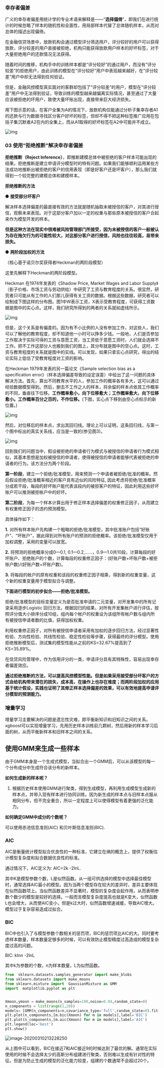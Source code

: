 ### 幸存者偏差

广义的幸存者偏差用统计学的专业术语来解释是——“**选择偏倚**”，即我们在进行统计的时候忽略了样本的随机性和全面性，用局部样本代替了总体随机样本，从而对总体的描述出现偏倚。

在金融信贷场景中，放款机构会通过模型评分筛选用户，评分较好的用户可以获得放款，评分较差的用户直接被拒绝，机构只能获得放款用户样本的好坏标签，对于大量拒绝用户的还款情况无法获得。

随着时间的推移，机构手中的训练样本都是“评分较好”的通过用户，而没有“评分较差”的拒绝用户，由此训练的模型在“评分较好”用户中表现越来越好，在“评分较差”用户中却无法得到任何验证。

但是，金融风控模型真实面对的客群却包括了“评分较差”的用户，模型在“评分较差”用户中无法得到验证，导致训练的模型越来越偏离实际情况，甚至通过了大量应该被拒绝的坏用户，致使大量坏账出现，直接带来巨大经济损失。

用下图示意的话，在客户全集为A的情况下，放款机构仅能通过分析子集幸存者A1的还款与行为数据寻找区分客户好坏的标签，但却不得不把这种标签推广应用在包括子集沉默者A2在内的全集上，而从A1取得的好坏标签在A2中可能并不成立。

![img](https://img.weiyangx.com/2019/01/609bb90dcf1bd7311a93.png)

### 03 使用“拒绝推断”解决幸存者偏差

**拒绝推断（Reject Inference）**，即推断建模总体中被拒绝的客户样本可能出现的结果。拒绝推断是建立申请评分模型时的特有问题。如果我们能够顺利运用某些方法成功地推断出被拒绝的客户的信用表现（即是好客户还是坏客户），那么我们就得到一个较完整的建模总体和建模样本。

**拒绝推断的方法**

● **接受部分坏客户**

解决样本选择偏差的最直接有效的方法就是随机抽取未被授信的客户，对其进行授信，观察未来表现。对于这部分客户加以一定的权重与那些原本被授信的客户合起来作为模型开发的样本。

**但是这种方法在现实中很难被风险管理部门所接受，因为未被授信的客户一般被认为存在拖欠行为的可能性较大，对这部分客户进行授信，风险也往往较高，易带来损失。**

● **两阶段加权的方法**

（核心基于诺贝尔奖获得者Heckman的两阶段模型）

这里先解释下Heckman的两阶段模型。

Heckman 在1974年发表的《Shadow Price, Market Wages and Labor Supply》（影子价格、市场工资与劳动供给）中研究了工资与教育程度的关系。很显然，研究者只可能从有工作的人们那儿获得有关工资的数据。根据这些数据，研究者可以绘制成下图这样的分布图。图1中W表示工资，X表示受教育程度，可获得工资数据是图中的实心点。这样，我们研究所得到的两者的关系就如虚线所示。

![img](https://img.weiyangx.com/2019/01/6c26e7e06608f581fe72.png)

但是，这个关系是有偏差的。因为有不小比例的人没有参加工作，对这些人，我们可以了解他的教育程度，却不知道他一小时可以挣多少钱。一般地，人们是否参加工作取决于实际可得的工资与意愿工资，当工资低于意愿工资时，人们就会选择不工作。把不工作这部分人也搬到我们的图上，其分布就是图中的空心点。这时，工资与教育程度的关系就是图中的实线。可以发现，如果只拿实心点研究，得出的结论实际上低估了受教育程度对工资的影响。

在Heckman 1979年发表的另一篇论文《Sample selection bias as a specification error》（样本选择偏差导致的设定误差）中给出了这一问题的具体解决方法。首先，算出不同教育水平的人，参加工作的概率各有多大，这可以通过经验数据模型得到。然后，删去不工作之人的样本，将余留的样本点依其工作概率的不同，垂直往下位移。**工作概率愈小，向下位移愈大；工作概率愈大，向下位移愈小。工作概率百分之百的，不作位移。**(下图，实心点下移到由空心点标示的新位置。)

![img](https://img.weiyangx.com/2019/01/5720a37397b7532a3f26.png)

然后，对位移后的样本点，求出其回归线。理论上可以证明，这条回归线，与第一个图中标出的真实关系线，应当是一致的(参见图3)。

![img](https://img.weiyangx.com/2019/01/6a704f229c6acb72e5b1.png)

回到我们的问题当中，假设被拒绝的申请者行为模式与被授信的申请者行为模式相似，其基本思想是加权被授信的申请者，使得被授信的申请者能够代表被拒绝的申请者的行为。该方法分为两个阶段。

**第一阶段**，建立一个拒绝/批准模型，用来预测一个申请者被拒绝/批准的概率。然后假设拒绝/批准概率相近的客户具有近似的风险特征, 因此考虑将拒绝/批准概率分成若干段，每段的好坏账户能代表该段内的被拒客户的特征，因此利用这些好坏账户可以推测被拒帐户中的好坏。

**第二阶段**，为每一个样本计算出用于修正样本选择偏差的权重修正因子，从而建立有权重修正因子的违约预测模型。

具体操作如下：

**1.** 对所有样本账户先构建一个粗略的拒绝/批准模型，其中批准账户包括“好账户”、“坏账户”，据此得到对所有账户的预测的拒绝概率。该拒绝/批准模型仅用于加权调整，采用的变量可以放宽。

**2.** 将预测的拒绝概率分成0—0.1, 0.1—0.2,……，0.9—1.0共10段，计算每段的好坏账户、拒绝账户的个数，计算每段的权重修正因子：(好账户数+坏账户数+被拒账户数)/(好账户数+坏账户数)。

**3.** 将每段的帐户的原有权重和该段的权重修正因子相乘，得到新的权重变量，这个新的权重变量用于模型拟合与调整。



**下面进行模型的初步拟合——拒绝/批准模型。**

拒绝/批准模型的目标变量定义为是否批准申请的二元变量，对开发集中的所有记录采用逐步Logistic 回归方法，根据回归的结果，对所有开发集帐户进行评估，按照评分值大小排序分成10组，组内每个帐户的权重设为该组所有帐户数与组内所有被授信申请者数的比值，获得加权权重。

利用权重修正因子，对所有被授信申请者采用有加权的逐步回归方法，经过显著性检验、方向性检验、共线性检验、稳定性检验等步骤，获得最终的评分模型。使用拒绝推断模型后，测试集的模型性能从之前的KS=32.67%提高到了KS=35.89%。

在信贷风险管理中，作为信用评分的一类，申请评分具有其特殊性，容易出现幸存者偏差效应。

**通过拒绝推断的方法，可以提高风控模型性能。但是如果采用接受部分坏客户的方式会给机构带来潜在的损失，成本高，在操作上也存在难度；而两阶段加权的应用基于统计假设，实践也证明了其修正样本选择偏差的效果，可以有效地提高申请评分模型的预测能力。**



### 增量学习

增量学习主要解决的问题是遗忘性灾难，即平衡新知识和旧知识之间的关系。xgboost可以实现增量学习，先用历史样本训练前几颗树，然后用新的样本学习后面的树，从而平衡新样本和旧样本之间的关系。



## 使用GMM来生成一些样本

由于GMM本身是一个生成式模型，当拟合出一个GMM后，可以从该模型的每一个分布成分中生成符合该分布的新样本。

**如何生成新的样本呢？**

1. 根据历史样本使用GMM进行聚类，得到生成模型，再利用生成模型生成新的样本点，并带入现有样本进行协同训练。因为新生成的样本点与旧样本点服从相同分布，但不完全重合，所以一定程度上可以使得模型有着更强的泛化能力。

**如何确定GMM中成分的个数呢？**

可以使用赤池信息准则(AIC) 和贝叶斯信息准则(BIC).

### AIC

AIC是衡量统计模型拟合优良性的一种标准，它建立在熵的概念上，提供了权衡估计模型复杂度和拟合数据优良性的标准。

通过情况下，AIC定义为: AIC=2k -2lnL.

其中K是模型参数个数，L是似然函数。从一组可供选择的模型中选择最佳模型时，通常选择AIC最小的模型。因为当两个模型存在较大的差异时，差异主要体现在似然函数项上。当似然函数差异不显著时，模型的复杂度会起作用，从而表明参数个数少的模型是较好的选择。一般而言模型复杂度提高也就是K变大，似然函数L也会增大，从而使AIC变小，但是k过大时，似然函数增速减缓，导致AIC增大。模型过于复杂容易造成过拟合。



### BIC

BIC中也引入了与模型参数个数相关的惩罚项，BIC的惩罚项比AIC的大。同时要考虑样本数量，样本数量足够多的时候，可以有效防止模型精度过高造成的模型复杂度过高的问题。

BIC: klnn -2lnL

其中k为参数的个数，n为样本数量，L为似然函数。



~~~python
from  sklearn.datasets.samples_generator import make_blobs
from sklearn.datasets import make_moons
from sklearn.mixture import  GaussianMixture as GMM
import  matplotlib.pyplot as plt


Xmoon,ymoon = make_moons(n_samples=100,noise=0.04,random_state=0)
n_components = list(range(1,20))
models= [GMM(n_components=n,covariance_type='full',random_state=0).fit(Xmoon) for n in n_components]
plt.plot(n_components,[m.bic(Xmoon) for m in models],label='BIC')
plt.plot(n_components,[m.aic(Xmoon) for m in models],label='AIC')
plt.legend(loc='best')
plt.show()
~~~



![image-20200310213228250](/Volumes/disk2/Basic-Algorithm/z智能风控/img/aic_bic.png)

从上图中可以看到，BIC在接近7和AIC接近9的时候达到了最优的解。通常在实际使用的时候不会选择太少的高斯分布组建进行聚类，否则难以生成有针对性的特征。但是为防止生成的模型的泛化能力较差，组建的个数通常不会超过20个。